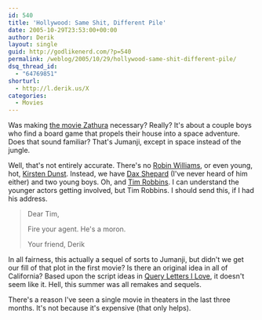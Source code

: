 ```yaml
---
id: 540
title: 'Hollywood: Same Shit, Different Pile'
date: 2005-10-29T23:53:00+00:00
author: Derik
layout: single
guid: http://godlikenerd.com/?p=540
permalink: /weblog/2005/10/29/hollywood-same-shit-different-pile/
dsq_thread_id:
  - "64769851"
shorturl:
  - http://l.derik.us/X
categories:
  - Movies
---
```

Was making [the movie Zathura](http://www.imdb.com/title/tt0406375/) necessary? Really? It's about a couple boys who find a board game that propels their house into a space adventure. Does that sound familiar? That's Jumanji, except in space instead of the jungle.

Well, that's not entirely accurate. There's no [Robin Williams](http://www.imdb.com/name/nm0000245/), or even young, hot, [Kirsten Dunst](http://www.imdb.com/name/nm0000379/). Instead, we have [Dax Shepard](http://www.imdb.com/name/nm1009277/) (I've never heard of him either) and two young boys. Oh, and [Tim Robbins](http://www.imdb.com/name/nm0000209/). I can understand the younger actors getting involved, but Tim Robbins. I should send this, if I had his address.

> Dear Tim,
> 
> Fire your agent. He's a moron.
> 
> Your friend, Derik

In all fairness, this actually a sequel of sorts to Jumanji, but didn't we get our fill of that plot in the first movie? Is there an original idea in all of California? Based upon the script ideas in [Query Letters I Love](http://queryletters.blogspot.com/), it doesn't seem like it. Hell, this summer was all remakes and sequels.

There's a reason I've seen a single movie in theaters in the last three months. It's not because it's expensive (that only helps).